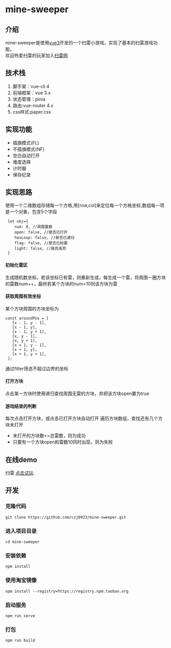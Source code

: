 # mine-sweeper

## 介绍
mine-sweeper是使用[vue3](https://v3.cn.vuejs.org/)开发的一个扫雷小游戏，实现了基本的扫雷游戏功能。\
欢迎热爱扫雷的玩家加入[扫雷网](http://saolei.wang/)

## 技术栈

1. 脚手架：vue-cli 4
2. 前端框架：vue 3.x
3. 状态管理：pinia
4. 路由:vue-router 4.x
5. css样式:paper.css

## 实现功能
- 插旗模式(FL)
- 不插旗模式(NF)
- 空白自动打开
- 难度选择
- 计时器
- 保存纪录


## 实现思路
使用一个二维数组存储每一个方格,用[row,col]来定位每一个方格坐标,数组每一项是一个对象，包含5个字段
```
 let obj={
    num: 0, //周围雷数
    open: false, //是否已打开
    hasLoop: false, //是否已递归
    flag: false, //是否已标雷
    light: false, //是否高亮
 }
 ```
 #### 初始化雷区
 生成随机数坐标，若该坐标已有雷，则重新生成，每生成一个雷，将周围一圈方块的雷数num++，最终若某个方块的num>10则该方块为雷

 #### 获取周围有效坐标
 某个方块周围的方块坐标为
 ```
 const aroundPos = [
    [x - 1, y - 1],
    [x - 1, y],
    [x - 1, y + 1],
    [x, y - 1],
    [x, y + 1],
    [x + 1, y - 1],
    [x + 1, y],
    [x + 1, y + 1],
  ];
 ```
通过filter筛选不超过边界的坐标

#### 打开方块
点击某一方块时使用递归查找周围无雷的方块，并把该方块open置为true

#### 游戏结束的判断
每次点击打开方块，或点击已打开方块自动打开
遍历方块数组，查找还有几个方块未打开

- 未打开的方块数<=总雷数，则为成功
- 只要有一个方块open和雷数10同时出现，则为失败

## 在线demo
扫雷 [点击试玩](https://czj0923.github.io/mine-sweeper/dist).

## 开发
### 克隆代码
```
git clone https://github.com/czj0923/mine-sweeper.git
```
### 进入项目目录
```
cd mine-sweeper
```
### 安装依赖
```
npm install
```
### 使用淘宝镜像
```
npm install --registry=https://registry.npm.taobao.org
```
### 启动服务
```
npm run serve
```
### 打包
```
npm run build
```

